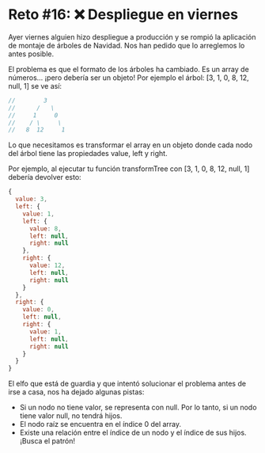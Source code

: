 # Reto #16: ❌ Despliegue en viernes

Ayer viernes alguien hizo despliegue a producción y se rompió la aplicación de montaje de árboles de Navidad. Nos han pedido que lo arreglemos lo antes posible.

El problema es que el formato de los árboles ha cambiado. Es un array de números… ¡pero debería ser un objeto! Por ejemplo el árbol: [3, 1, 0, 8, 12, null, 1] se ve así:

```javascript
//        3
//      /   \
//     1     0
//    / \     \
//   8  12     1
```

Lo que necesitamos es transformar el array en un objeto donde cada nodo del árbol tiene las propiedades value, left y right.

Por ejemplo, al ejecutar tu función transformTree con [3, 1, 0, 8, 12, null, 1] debería devolver esto:

```javascript
{
  value: 3,
  left: {
    value: 1,
    left: {
      value: 8,
      left: null,
      right: null
    },
    right: {
      value: 12,
      left: null,
      right: null
    }
  },
  right: {
    value: 0,
    left: null,
    right: {
      value: 1,
      left: null,
      right: null
    }
  }
}
```

El elfo que está de guardia y que intentó solucionar el problema antes de irse a casa, nos ha dejado algunas pistas:

- Si un nodo no tiene valor, se representa con null. Por lo tanto, si un nodo tiene valor null, no tendrá hijos.
- El nodo raíz se encuentra en el índice 0 del array.
- Existe una relación entre el índice de un nodo y el índice de sus hijos. ¡Busca el patrón!
